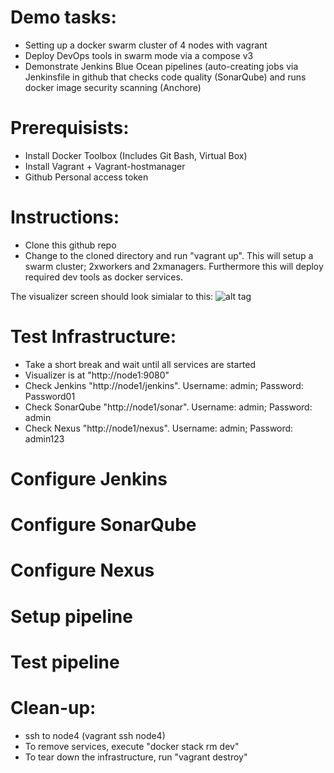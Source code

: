 # Demo tasks:

-	Setting up a docker swarm cluster of 4 nodes with vagrant
-	Deploy DevOps tools in swarm mode via a compose v3
- Demonstrate Jenkins Blue Ocean pipelines (auto-creating jobs via Jenkinsfile in github that checks code quality (SonarQube) and runs docker image security scanning (Anchore) 


# Prerequisists:

-	Install Docker Toolbox (Includes Git Bash, Virtual Box)
-	Install Vagrant + Vagrant-hostmanager
- Github Personal access token


# Instructions:

- Clone this github repo
-	Change to the cloned directory and run "vagrant up". This will setup a swarm cluster; 2xworkers and 2xmanagers. Furthermore this will deploy required dev tools as docker services.


The visualizer screen should look simialar to this:
![alt tag]("infra.PNG")


# Test Infrastructure:

- 	Take a short break and wait until all services are started
-	Visualizer is at "http://node1:9080"
- 	Check Jenkins "http://node1/jenkins". Username: admin; Password: Password01
-	Check SonarQube "http://node1/sonar". Username: admin; Password: admin
-	Check Nexus "http://node1/nexus". Username: admin; Password: admin123

# Configure Jenkins
# Configure SonarQube
# Configure Nexus
# Setup pipeline
# Test pipeline

# Clean-up:
- ssh to node4 (vagrant ssh node4)
-	To remove services, execute "docker stack rm dev"
-	To tear down the infrastructure, run "vagrant destroy"
